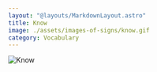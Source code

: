 ```yaml
---
layout: "@layouts/MarkdownLayout.astro"
title: Know
image: ./assets/images-of-signs/know.gif
category: Vocabulary
---
```


![Know](@signs/know.gif)
